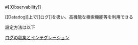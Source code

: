 #[[Observability]]

[[Datadog]]上で[[ログ]]を扱い、高機能な検索機能等を利用できる

設定方法は以下

[ログの収集とインテグレーション](https://docs.datadoghq.com/ja/logs/log_collection/?tab=%E3%82%A2%E3%83%97%E3%83%AA%E3%82%B1%E3%83%BC%E3%82%B7%E3%83%A7%E3%83%B3)